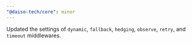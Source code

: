 ```yaml
---
"@daiso-tech/core": minor
---
```


Updated the settings of `dynamic`, `fallback`, `hedging`, `observe`, `retry`, and `timeout` middlewares.
